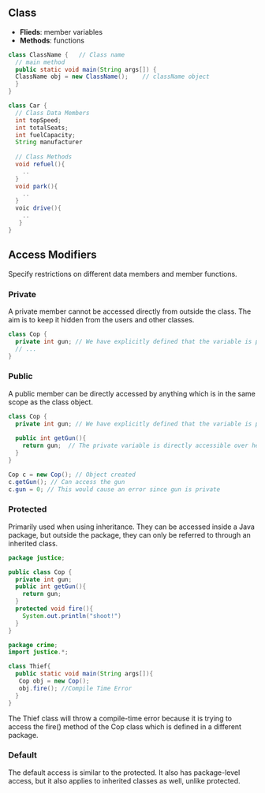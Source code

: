 ## Class
- **Flieds**: member variables
- **Methods**: functions

```java
class ClassName {   // Class name
  // main method
  public static void main(String args[]) {
  ClassName obj = new ClassName();    // className object
  }
}

class Car {
  // Class Data Members
  int topSpeed;
  int totalSeats;
  int fuelCapacity;
  String manufacturer
  
  // Class Methods
  void refuel(){
    ..
  }
  void park(){
    ..
  }
  voic drive(){
    ..
   }
}
```

## Access Modifiers
Specify restrictions on different data members and member functions.

### Private
A private member cannot be accessed directly from outside the class. The aim is to keep it hidden from the users and other classes.
```java
class Cop {
  private int gun; // We have explicitly defined that the variable is private
  // ...
}
```
### Public
A public member can be directly accessed by anything which is in the same scope as the class object.
```java
class Cop {
  private int gun; // We have explicitly defined that the variable is private
  
  public int getGun(){
    return gun;  // The private variable is directly accessible over here!
  }
}

Cop c = new Cop(); // Object created
c.getGun(); // Can access the gun
c.gun = 0; // This would cause an error since gun is private
```
### Protected
Primarily used when using inheritance. They can be accessed inside a Java package, but outside the package, they can only be referred to through an inherited class.
```java
package justice;

public class Cop {
  private int gun;
  public int getGun(){
    return gun;  
  }
  protected void fire(){
    System.out.println("shoot!")
  }
}
```
```java
package crime;  
import justice.*; 

class Thief{  
  public static void main(String args[]){  
   Cop obj = new Cop();  
   obj.fire(); //Compile Time Error  
  }  
}  
```
The Thief class will throw a compile-time error because it is trying to access the fire() method of the Cop class which is defined in a different package.
### Default
The default access is similar to the protected. It also has package-level access, but it also applies to inherited classes as well, unlike protected.
